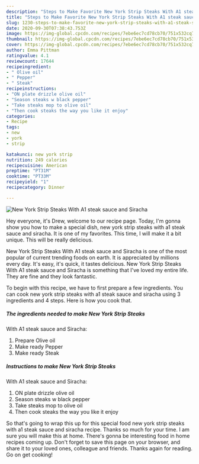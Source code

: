 ```yaml
---
description: "Steps to Make Favorite New York Strip Steaks With A1 steak sauce and Siracha"
title: "Steps to Make Favorite New York Strip Steaks With A1 steak sauce and Siracha"
slug: 1230-steps-to-make-favorite-new-york-strip-steaks-with-a1-steak-sauce-and-siracha
date: 2020-09-30T07:38:43.753Z
image: https://img-global.cpcdn.com/recipes/7ebe6ec7cd78cb70/751x532cq70/new-york-strip-steaks-with-a1-steak-sauce-and-siracha-recipe-main-photo.jpg
thumbnail: https://img-global.cpcdn.com/recipes/7ebe6ec7cd78cb70/751x532cq70/new-york-strip-steaks-with-a1-steak-sauce-and-siracha-recipe-main-photo.jpg
cover: https://img-global.cpcdn.com/recipes/7ebe6ec7cd78cb70/751x532cq70/new-york-strip-steaks-with-a1-steak-sauce-and-siracha-recipe-main-photo.jpg
author: Emma Pittman
ratingvalue: 4.1
reviewcount: 17644
recipeingredient:
- " Olive oil"
- " Pepper"
- " Steak"
recipeinstructions:
- "ON plate drizzle olive oil"
- "Season steaks w black pepper"
- "Take steaks mop to olive oil"
- "Then cook steaks the way you like it enjoy"
categories:
- Recipe
tags:
- new
- york
- strip

katakunci: new york strip 
nutrition: 249 calories
recipecuisine: American
preptime: "PT31M"
cooktime: "PT33M"
recipeyield: "1"
recipecategory: Dinner

---
```



![New York Strip Steaks
With A1 steak sauce and Siracha](https://img-global.cpcdn.com/recipes/7ebe6ec7cd78cb70/751x532cq70/new-york-strip-steaks-with-a1-steak-sauce-and-siracha-recipe-main-photo.jpg)

Hey everyone, it's Drew, welcome to our recipe page. Today, I'm gonna show you how to make a special dish, new york strip steaks
with a1 steak sauce and siracha. It is one of my favorites. This time, I will make it a bit unique. This will be really delicious.

New York Strip Steaks
With A1 steak sauce and Siracha is one of the most popular of current trending foods on earth. It is appreciated by millions every day. It's easy, it's quick, it tastes delicious. New York Strip Steaks
With A1 steak sauce and Siracha is something that I've loved my entire life. They are fine and they look fantastic.




To begin with this recipe, we have to first prepare a few ingredients. You can cook new york strip steaks
with a1 steak sauce and siracha using 3 ingredients and 4 steps. Here is how you cook that.

<!--inarticleads1-->

##### The ingredients needed to make New York Strip Steaks
With A1 steak sauce and Siracha:

1. Prepare  Olive oil
1. Make ready  Pepper
1. Make ready  Steak




<!--inarticleads2-->

##### Instructions to make New York Strip Steaks
With A1 steak sauce and Siracha:

1. ON plate drizzle olive oil
1. Season steaks w black pepper
1. Take steaks mop to olive oil
1. Then cook steaks the way you like it enjoy




So that's going to wrap this up for this special food new york strip steaks
with a1 steak sauce and siracha recipe. Thanks so much for your time. I am sure you will make this at home. There's gonna be interesting food in home recipes coming up. Don't forget to save this page on your browser, and share it to your loved ones, colleague and friends. Thanks again for reading. Go on get cooking!
